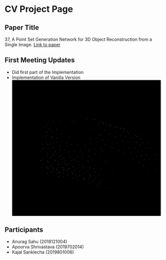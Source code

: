# CV Project Page

## Paper Title
37, A Point Set Generation Network for 3D Object Reconstruction from a Single Image.
<a href="https://arxiv.org/pdf/1612.00603.pdf"> Link to paper</a>

## First Meeting Updates
- Did first part of the Implementation
- Implementation of Vanilla Version
![Alt text](./V1/output.gif "Game Start")



## Participants
- Anurag Sahu (2018121004)
- Apoorva Shrivastava (2019702014)
- Kajal Sanklecha (2019801006)
